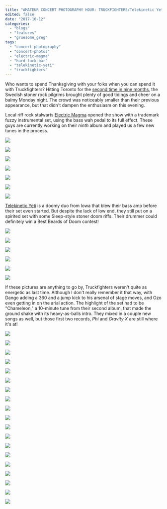 ```yaml
---
title: "AMATEUR CONCERT PHOTOGRAPHY HOUR: TRUCKFIGHTERS/Telekinetic Yeti/Electric Magma @ Hard Luck Bar, October 9, 2017"
edited: false
date: "2017-10-12"
categories:
  - "blogs"
  - "features"
  - "gruesome_greg"
tags:
  - "concert-photography"
  - "concert-photos"
  - "electric-magma"
  - "hard-luck-bar"
  - "telekinetic-yeti"
  - "truckfighters"
---
```


Who wants to spend Thanksgiving with your folks when you can spend it with Truckfighters? Hitting Toronto for the [second time in nine months](https://hellbound.ca/2017/01/amateur-concert-photography-hour-truckfighterskings-destroy-hard-luck-bar-january-22-2017/), the Swedish stoner rock pilgrims brought plenty of good tidings and cheer on a balmy Monday night. The crowd was noticeably smaller than their previous appearance, but that didn't dampen the enthusiasm on this evening.

Local riff rock stalwarts [Electric Magma](http://www.electricmagma.com/) opened the show with a trademark fuzzy instrumental set, using the bass wah pedal to its full effect. These guys are currently working on their _ninth_ album and played us a few new tunes in the process.

[![](https://hellbound.ca/wp-content/uploads/2017/10/IMG_8675-1024x768.jpg)](https://hellbound.ca/wp-content/uploads/2017/10/IMG_8675.jpg)

[![](https://hellbound.ca/wp-content/uploads/2017/10/IMG_8677.jpg)](https://hellbound.ca/wp-content/uploads/2017/10/IMG_8677.jpg)

[![](https://hellbound.ca/wp-content/uploads/2017/10/IMG_8679.jpg)](https://hellbound.ca/wp-content/uploads/2017/10/IMG_8679.jpg)

[![](https://hellbound.ca/wp-content/uploads/2017/10/IMG_8682-1024x768.jpg)](https://hellbound.ca/wp-content/uploads/2017/10/IMG_8682.jpg)

[![](https://hellbound.ca/wp-content/uploads/2017/10/IMG_8684-1024x768.jpg)](https://hellbound.ca/wp-content/uploads/2017/10/IMG_8684.jpg)

[![](https://hellbound.ca/wp-content/uploads/2017/10/IMG_8687.jpg)](https://hellbound.ca/wp-content/uploads/2017/10/IMG_8687.jpg)

[![](https://hellbound.ca/wp-content/uploads/2017/10/IMG_8690.jpg)](https://hellbound.ca/wp-content/uploads/2017/10/IMG_8690.jpg)

[Telekinetic Yeti](https://telekineticyeti.bandcamp.com/releases) is a doomy duo from Iowa that blew their bass amp before their set even started. But despite the lack of low end, they still put on a spirited set with some Sleep-style stoner doom riffs. Their drummer could definitely win a Best Beards of Doom contest!

[![](https://hellbound.ca/wp-content/uploads/2017/10/IMG_8693-1024x768.jpg)](https://hellbound.ca/wp-content/uploads/2017/10/IMG_8693.jpg)

[![](https://hellbound.ca/wp-content/uploads/2017/10/IMG_8697.jpg)](https://hellbound.ca/wp-content/uploads/2017/10/IMG_8697.jpg)

[![](https://hellbound.ca/wp-content/uploads/2017/10/IMG_8700.jpg)](https://hellbound.ca/wp-content/uploads/2017/10/IMG_8700.jpg)

[![](https://hellbound.ca/wp-content/uploads/2017/10/IMG_8703-1024x768.jpg)](https://hellbound.ca/wp-content/uploads/2017/10/IMG_8703.jpg)

[![](https://hellbound.ca/wp-content/uploads/2017/10/IMG_8704.jpg)](https://hellbound.ca/wp-content/uploads/2017/10/IMG_8704.jpg)

[![](https://hellbound.ca/wp-content/uploads/2017/10/IMG_8708-1024x603.jpg)](https://hellbound.ca/wp-content/uploads/2017/10/IMG_8708.jpg)

If these pictures are anything to go by, Truckfighters weren't quite as energetic as last time. Although I don't really remember it that way, with Dango adding a 360 and a jump kick to his arsenal of stage moves, and Ozo even getting in on the arial action. The highlight of the set had to be "Chameleon," a 10-minute tune from their second album, that made the ground shake with its heavy-as-balls intro. They mixed in a couple new songs as well, but those first two records, _Phi_ and _Gravity X_ are still where it's at!

[![](https://hellbound.ca/wp-content/uploads/2017/10/IMG_8716-1024x768.jpg)](https://hellbound.ca/wp-content/uploads/2017/10/IMG_8716.jpg)

[![](https://hellbound.ca/wp-content/uploads/2017/10/IMG_8709-1024x768.jpg)](https://hellbound.ca/wp-content/uploads/2017/10/IMG_8709.jpg)

[![](https://hellbound.ca/wp-content/uploads/2017/10/IMG_8710.jpg)](https://hellbound.ca/wp-content/uploads/2017/10/IMG_8710.jpg)

[![](https://hellbound.ca/wp-content/uploads/2017/10/IMG_8713.jpg)](https://hellbound.ca/wp-content/uploads/2017/10/IMG_8713.jpg)

[![](https://hellbound.ca/wp-content/uploads/2017/10/IMG_8718-1024x768.jpg)](https://hellbound.ca/wp-content/uploads/2017/10/IMG_8718.jpg)

[![](https://hellbound.ca/wp-content/uploads/2017/10/IMG_8719.jpg)](https://hellbound.ca/wp-content/uploads/2017/10/IMG_8719.jpg)

[![](https://hellbound.ca/wp-content/uploads/2017/10/IMG_8720.jpg)](https://hellbound.ca/wp-content/uploads/2017/10/IMG_8720.jpg)

[![](https://hellbound.ca/wp-content/uploads/2017/10/IMG_8724.jpg)](https://hellbound.ca/wp-content/uploads/2017/10/IMG_8724.jpg)

[![](https://hellbound.ca/wp-content/uploads/2017/10/IMG_8728.jpg)](https://hellbound.ca/wp-content/uploads/2017/10/IMG_8728.jpg)

[![](https://hellbound.ca/wp-content/uploads/2017/10/IMG_8729.jpg)](https://hellbound.ca/wp-content/uploads/2017/10/IMG_8729.jpg)

[![](https://hellbound.ca/wp-content/uploads/2017/10/IMG_8732-1024x768.jpg)](https://hellbound.ca/wp-content/uploads/2017/10/IMG_8732.jpg)

[![](https://hellbound.ca/wp-content/uploads/2017/10/IMG_8736.jpg)](https://hellbound.ca/wp-content/uploads/2017/10/IMG_8736.jpg)

[![](https://hellbound.ca/wp-content/uploads/2017/10/IMG_8737-1024x768.jpg)](https://hellbound.ca/wp-content/uploads/2017/10/IMG_8737.jpg)

[![](https://hellbound.ca/wp-content/uploads/2017/10/IMG_8740-1024x813.jpg)](https://hellbound.ca/wp-content/uploads/2017/10/IMG_8740.jpg)

[![](https://hellbound.ca/wp-content/uploads/2017/10/IMG_8744.jpg)](https://hellbound.ca/wp-content/uploads/2017/10/IMG_8744.jpg)

[![](https://hellbound.ca/wp-content/uploads/2017/10/IMG_8747-1024x768.jpg)](https://hellbound.ca/wp-content/uploads/2017/10/IMG_8747.jpg)

[![](https://hellbound.ca/wp-content/uploads/2017/10/IMG_8752.jpg)](https://hellbound.ca/wp-content/uploads/2017/10/IMG_8752.jpg)

[![](https://hellbound.ca/wp-content/uploads/2017/10/IMG_8754.jpg)](https://hellbound.ca/wp-content/uploads/2017/10/IMG_8754.jpg)

[![](https://hellbound.ca/wp-content/uploads/2017/10/IMG_8755.jpg)](https://hellbound.ca/wp-content/uploads/2017/10/IMG_8755.jpg)
